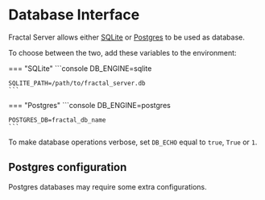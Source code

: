 # Database Interface

Fractal Server allows either <ins>SQLite</ins> or <ins>Postgres</ins> to be used as database.

To choose between the two, add these variables to the environment:

=== "SQLite"
    ```console
    DB_ENGINE=sqlite

    SQLITE_PATH=/path/to/fractal_server.db
    ```
=== "Postgres"
    ```console
    DB_ENGINE=postgres

    POSTGRES_DB=fractal_db_name
    ```

To make database operations verbose, set `DB_ECHO` equal to `true`, `True` or `1`.

## Postgres configuration

Postgres databases may require some extra configurations.
